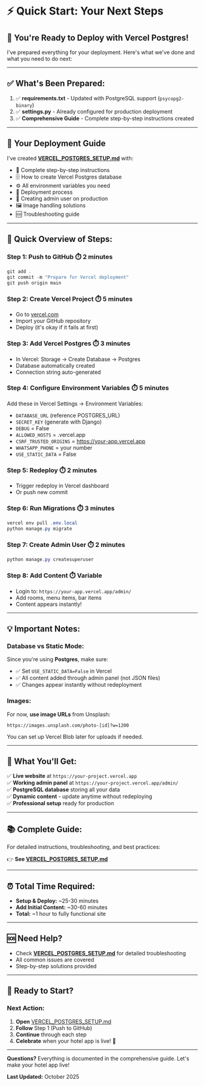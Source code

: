 # ⚡ Quick Start: Your Next Steps

## 🎯 You're Ready to Deploy with Vercel Postgres!

I've prepared everything for your deployment. Here's what we've done and what you need to do next:

---

## ✅ What's Been Prepared:

1. ✅ **requirements.txt** - Updated with PostgreSQL support (`psycopg2-binary`)
2. ✅ **settings.py** - Already configured for production deployment
3. ✅ **Comprehensive Guide** - Complete step-by-step instructions created

---

## 📖 Your Deployment Guide

I've created **[VERCEL_POSTGRES_SETUP.md](VERCEL_POSTGRES_SETUP.md)** with:

- 📝 Complete step-by-step instructions
- 🗄️ How to create Vercel Postgres database
- ⚙️ All environment variables you need
- 🚀 Deployment process
- 👤 Creating admin user on production
- 🖼️ Image handling solutions
- 🆘 Troubleshooting guide

---

## 🚀 Quick Overview of Steps:

### Step 1: Push to GitHub ⏱️ 2 minutes
```powershell
git add .
git commit -m "Prepare for Vercel deployment"
git push origin main
```

### Step 2: Create Vercel Project ⏱️ 5 minutes
- Go to [vercel.com](https://vercel.com)
- Import your GitHub repository
- Deploy (it's okay if it fails at first)

### Step 3: Add Vercel Postgres ⏱️ 3 minutes
- In Vercel: Storage → Create Database → Postgres
- Database automatically created
- Connection string auto-generated

### Step 4: Configure Environment Variables ⏱️ 5 minutes
Add these in Vercel Settings → Environment Variables:
- `DATABASE_URL` (reference POSTGRES_URL)
- `SECRET_KEY` (generate with Django)
- `DEBUG` = False
- `ALLOWED_HOSTS` = .vercel.app
- `CSRF_TRUSTED_ORIGINS` = https://your-app.vercel.app
- `WHATSAPP_PHONE` = your number
- `USE_STATIC_DATA` = False

### Step 5: Redeploy ⏱️ 2 minutes
- Trigger redeploy in Vercel dashboard
- Or push new commit

### Step 6: Run Migrations ⏱️ 3 minutes
```powershell
vercel env pull .env.local
python manage.py migrate
```

### Step 7: Create Admin User ⏱️ 2 minutes
```powershell
python manage.py createsuperuser
```

### Step 8: Add Content ⏱️ Variable
- Login to: `https://your-app.vercel.app/admin/`
- Add rooms, menu items, bar items
- Content appears instantly!

---

## 💡 Important Notes:

### Database vs Static Mode:

Since you're using **Postgres**, make sure:
- ✅ Set `USE_STATIC_DATA=False` in Vercel
- ✅ All content added through admin panel (not JSON files)
- ✅ Changes appear instantly without redeployment

### Images:

For now, **use image URLs** from Unsplash:
```
https://images.unsplash.com/photo-[id]?w=1200
```

You can set up Vercel Blob later for uploads if needed.

---

## 🎯 What You'll Get:

✅ **Live website** at `https://your-project.vercel.app`  
✅ **Working admin panel** at `https://your-project.vercel.app/admin/`  
✅ **PostgreSQL database** storing all your data  
✅ **Dynamic content** - update anytime without redeploying  
✅ **Professional setup** ready for production  

---

## 📚 Complete Guide:

For detailed instructions, troubleshooting, and best practices:

👉 **See [VERCEL_POSTGRES_SETUP.md](VERCEL_POSTGRES_SETUP.md)**

---

## ⏰ Total Time Required:

- **Setup & Deploy:** ~25-30 minutes
- **Add Initial Content:** ~30-60 minutes
- **Total:** ~1 hour to fully functional site

---

## 🆘 Need Help?

- Check **[VERCEL_POSTGRES_SETUP.md](VERCEL_POSTGRES_SETUP.md)** for detailed troubleshooting
- All common issues are covered
- Step-by-step solutions provided

---

## 🎉 Ready to Start?

### Next Action:

1. **Open** [VERCEL_POSTGRES_SETUP.md](VERCEL_POSTGRES_SETUP.md)
2. **Follow** Step 1 (Push to GitHub)
3. **Continue** through each step
4. **Celebrate** when your hotel app is live! 🚀

---

**Questions?** Everything is documented in the comprehensive guide. Let's make your hotel app live!

**Last Updated:** October 2025
